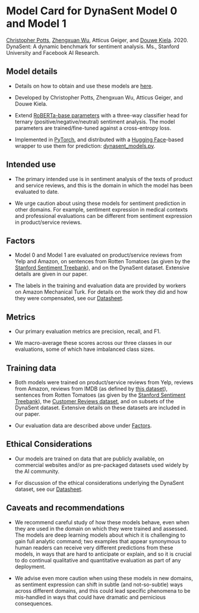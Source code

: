 # Model Card for DynaSent Model 0 and Model 1

[Christopher Potts](http://web.stanford.edu/~cgpotts/), [Zhengxuan Wu](http://zen-wu.social), Atticus Geiger, and [Douwe Kiela](https://douwekiela.github.io). 2020. DynaSent: A dynamic benchmark for sentiment analysis. Ms., Stanford University and Facebook AI Research.


## Model details

* Details on how to obtain and use these models are [here](README.md#models).

* Developed by Christopher Potts, Zhengxuan Wu, Atticus Geiger, and Douwe Kiela.

* Extend [RoBERTa-base parameters](https://github.com/pytorch/fairseq/tree/master/examples/roberta) with a three-way classifier head  for ternary (positive/negative/neutral) sentiment analysis. The model parameters are trained/fine-tuned against a cross-entropy loss.

* Implemented in [PyTorch](https://pytorch.org), and distributed with a [Hugging Face](https://huggingface.co)-based wrapper to use them for prediction: [dynasent_models.py](dynasent_models.py).


## Intended use

* The primary intended use is in sentiment analysis of the texts of product and service reviews, and this is the domain in which the model has been evaluated to date.

* We urge caution about using these models for sentiment prediction in other domains. For example, sentiment expression in medical contexts and professional evaluations can be different from sentiment expression in product/service reviews.


## Factors

* Model 0 and Model 1 are evaluated on product/service reviews from Yelp and Amazon, on sentences from Rotten Tomatoes (as given by the [Stanford Sentiment Treebank](https://nlp.stanford.edu/sentiment/)), and on the DynaSent dataset. Extensive details are given in our paper.

* The labels in the training and evaluation data are provided by workers on Amazon Mechanical Turk. For details on the work they did and how they were compensated, see our [Datasheet](dynasent_datasheet.md).


## Metrics

* Our primary evaluation metrics are precision, recall, and F1.

* We macro-average these scores across our three classes in our evaluations, some of which have imbalanced class sizes.


## Training data

* Both models were trained on product/service reviews from Yelp, reviews from Amazon, reviews from IMDB (as defined by [this dataset](https://ai.stanford.edu/~amaas/data/sentiment/)), sentences from Rotten Tomatoes (as given by the [Stanford Sentiment Treebank](https://nlp.stanford.edu/sentiment/)), the [Customer Reviews dataset](https://www.cs.uic.edu/~liub/FBS/sentiment-analysis.html), and on subsets of the DynaSent dataset. Extensive details on these datasets are included in our paper.

* Our evaluation data are described above under [Factors](#factors).


## Ethical Considerations

* Our models are trained on data that are publicly available, on commercial websites and/or as pre-packaged datasets used widely by the AI community.

* For discussion of the ethical considerations underlying the DynaSent dataset, see our [Datasheet](dynasent_datasheet.md).


## Caveats and recommendations

* We recommend careful study of how these models behave, even when they are used in the domain on which they were trained and assessed. The models are deep learning models about which it is challenging to gain full analytic command; two examples that appear synonymous to human readers can receive very different predictions from these models, in ways that are hard to anticipate or explain, and so it is crucial to do continual qualitative and quantitative evaluation as part of any deployment.

* We advise even more caution when using these models in new domains, as sentiment expression can shift in subtle (and not-so-subtle) ways across different domains, and this could lead specific phenomena to be mis-handled in ways that could have dramatic and pernicious consequences.
